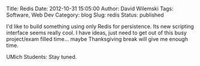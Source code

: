 Title: Redis
Date: 2012-10-31 15:05:00
Author: David Wilemski
Tags: Software, Web Dev
Category: blog
Slug: redis
Status: published

I'd like to build something using only Redis for persistence. Its new
scripting interface seems really cool. I have ideas, just need to get
out of this busy project/exam filled time... maybe Thanksgiving break
will give me enough time.

UMich Students: Stay tuned.
